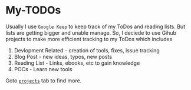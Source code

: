 # My-TODOs
Usually I use `Google Keep` to keep track of my ToDos and reading lists. But lists are getting bigger and unable manage. So, I deciede to use Gihub projects to make more efficient tracking to my ToDos which includes
1. Devlopment Related - creation of tools, fixes, issue tracking
2. Blog Post - new ideas, typos, new posts
3. Reading List - Links, ebooks, etc to gain knowledge
4. POCs - Learn new tools

Goto [`projects`](https://github.com/veerendra2/My-TODOs/projects) tab to find more.
